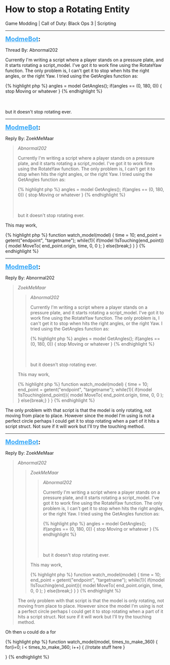 # How to stop a Rotating Entity
Game Modding | Call of Duty: Black Ops 3 | Scripting

---
<strong style="font-size: 1.4em;"><span style="text-decoration: underline;text-decoration-color: #34a7f9;"><span style="color:#34a7f9;">ModmeBot</span></span>:</strong>

<p>Thread By: Abnormal202<br /><p style="text-align:left;">Currently I&#39;m writing a script where a player stands on a pressure plate, and it starts rotating a script_model. I&#39;ve got it to work fine using the RotateYaw function. The only problem is, I can&#39;t get it to stop when hits the right angles, or the right Yaw. I tried using the GetAngles function as:</p>{% highlight php %}
angles = model GetAngles();
if(angles == (0, 180, 0))
{
    stop Moving or whatever
}
{% endhighlight %}
<br /><br /><br /><p style="text-align:left;">but it doesn&#39;t stop rotating ever.</p></p>

---
<strong style="font-size: 1.4em;"><span style="text-decoration: underline;text-decoration-color: #34a7f9;"><span style="color:#34a7f9;">ModmeBot</span></span>:</strong>

<p>Reply By: ZoekMeMaar<br /><blockquote><em>Abnormal202</em><p style="text-align:left;">Currently I&#39;m writing a script where a player stands on a pressure plate, and it starts rotating a script_model. I&#39;ve got it to work fine using the RotateYaw function. The only problem is, I can&#39;t get it to stop when hits the right angles, or the right Yaw. I tried using the GetAngles function as:</p>{% highlight php %}
angles = model GetAngles();
if(angles == (0, 180, 0))
{
    stop Moving or whatever
}
{% endhighlight %}
<br /><br /><br /><p style="text-align:left;">but it doesn&#39;t stop rotating ever.</p></blockquote><p style="text-align:left;">This may work,</p>{% highlight php %}
function watch_model(model)
{
  time = 10;
  end_point = getent("endpoint", "targetname");
  while(1){
	if(model !IsTouching(end_point)){
	    model MoveTo( end_point.origin, time, 0, 0 );
	}
	else{break;}
  }
}
{% endhighlight %}
</p>

---
<strong style="font-size: 1.4em;"><span style="text-decoration: underline;text-decoration-color: #34a7f9;"><span style="color:#34a7f9;">ModmeBot</span></span>:</strong>

<p>Reply By: Abnormal202<br /><blockquote><em>ZoekMeMaar</em><blockquote><em>Abnormal202</em><p style="text-align:left;">Currently I&#39;m writing a script where a player stands on a pressure plate, and it starts rotating a script_model. I&#39;ve got it to work fine using the RotateYaw function. The only problem is, I can&#39;t get it to stop when hits the right angles, or the right Yaw. I tried using the GetAngles function as:</p>{% highlight php %}
angles = model GetAngles();
if(angles == (0, 180, 0))
{
    stop Moving or whatever
}
{% endhighlight %}
<br /><br /><br /><p style="text-align:left;">but it doesn&#39;t stop rotating ever.</p></blockquote><p style="text-align:left;">This may work,</p>{% highlight php %}
function watch_model(model)
{
  time = 10;
  end_point = getent("endpoint", "targetname");
  while(1){
	if(model !IsTouching(end_point)){
	    model MoveTo( end_point.origin, time, 0, 0 );
	}
	else{break;}
  }
}
{% endhighlight %}
<br /></blockquote><p style="text-align:left;">The only problem with that script is that the model is only rotating, not moving from place to place. However since the model I&#39;m using is not a perfect circle perhaps I could get it to stop rotating when a part of it hits a script struct. Not sure if it will work but I&#39;ll try the touching method.</p></p>

---
<strong style="font-size: 1.4em;"><span style="text-decoration: underline;text-decoration-color: #34a7f9;"><span style="color:#34a7f9;">ModmeBot</span></span>:</strong>

<p>Reply By: ZoekMeMaar<br /><blockquote><em>Abnormal202</em><blockquote><em>ZoekMeMaar</em><blockquote><em>Abnormal202</em><p style="text-align:left;">Currently I&#39;m writing a script where a player stands on a pressure plate, and it starts rotating a script_model. I&#39;ve got it to work fine using the RotateYaw function. The only problem is, I can&#39;t get it to stop when hits the right angles, or the right Yaw. I tried using the GetAngles function as:</p>{% highlight php %}
angles = model GetAngles();
if(angles == (0, 180, 0))
{
    stop Moving or whatever
}
{% endhighlight %}
<br /><br /><br /><p style="text-align:left;">but it doesn&#39;t stop rotating ever.</p></blockquote><p style="text-align:left;">This may work,</p>{% highlight php %}
function watch_model(model)
{
  time = 10;
  end_point = getent("endpoint", "targetname");
  while(1){
	if(model !IsTouching(end_point)){
	    model MoveTo( end_point.origin, time, 0, 0 );
	}
	else{break;}
  }
}
{% endhighlight %}
<br /></blockquote><p style="text-align:left;">The only problem with that script is that the model is only rotating, not moving from place to place. However since the model I&#39;m using is not a perfect circle perhaps I could get it to stop rotating when a part of it hits a script struct. Not sure if it will work but I&#39;ll try the touching method.</p></blockquote><p style="text-align:left;">Oh then u could do a for </p>{% highlight php %}
function watch_model(model, times_to_make_360)
{
  for(i=0; i &lt; times_to_make_360; i++)
  {
    //rotate stuff here
  }
   
}
{% endhighlight %}
</p>
